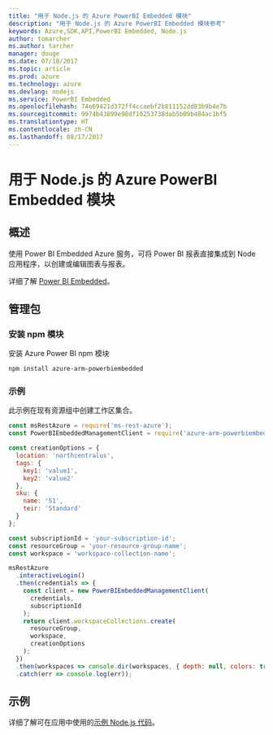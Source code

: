```yaml
---
title: "用于 Node.js 的 Azure PowerBI Embedded 模块"
description: "用于 Node.js 的 Azure PowerBI Embedded 模块参考"
keywords: Azure,SDK,API,PowerBI Embedded, Node.js
author: tomarcher
ms.author: tarcher
manager: douge
ms.date: 07/18/2017
ms.topic: article
ms.prod: azure
ms.technology: azure
ms.devlang: nodejs
ms.service: PowerBI Embedded
ms.openlocfilehash: 74e69421d372ff4ccaebf2b811152dd83b9b4e7b
ms.sourcegitcommit: 9974b43899e98df10253738dab5b09b484ac1bf5
ms.translationtype: HT
ms.contentlocale: zh-CN
ms.lasthandoff: 08/17/2017
---
```

# <a name="azure-powerbi-embedded-modules-for-nodejs"></a>用于 Node.js 的 Azure PowerBI Embedded 模块

## <a name="overview"></a>概述

使用 Power BI Embedded Azure 服务，可将 Power BI 报表直接集成到 Node 应用程序，以创建或编辑图表与报表。

详细了解 [Power BI Embedded](https://powerbi.microsoft.com/documentation/powerbi-developer-embedding/)。

## <a name="management-package"></a>管理包

### <a name="install-the-npm-module"></a>安装 npm 模块

安装 Azure Power BI npm 模块

```bash
npm install azure-arm-powerbiembedded
```

### <a name="example"></a>示例

此示例在现有资源组中创建工作区集合。

```javascript
const msRestAzure = require('ms-rest-azure');
const PowerBIEmbeddedManagementClient = require('azure-arm-powerbiembedded');

const creationOptions = {
  location: 'northcentralus',
  tags: {
    key1: 'value1',
    key2: 'value2'
  },
  sku: {
    name: 'S1',
    teir: 'Standard'
  }
};

const subscriptionId = 'your-subscription-id';
const resourceGroup = 'your-resource-group-name';
const workspace = 'workspace-collection-name';

msRestAzure
  .interactiveLogin()
  .then(credentials => {
    const client = new PowerBIEmbeddedManagementClient(
      credentials,
      subscriptionId
    );
    return client.workspaceCollections.create(
      resourceGroup,
      workspace,
      creationOptions
    );
  })
  .then(workspaces => console.dir(workspaces, { depth: null, colors: true }))
  .catch(err => console.log(err));
```

## <a name="samples"></a>示例

详细了解可在应用中使用的[示例 Node.js 代码](https://azure.microsoft.com/resources/samples/?platform=nodejs)。
